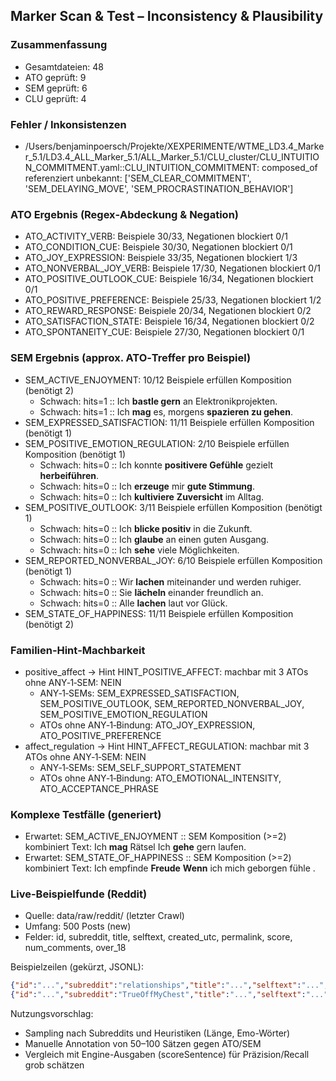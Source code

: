 ## Marker Scan & Test – Inconsistency & Plausibility

### Zusammenfassung
- Gesamtdateien: 48
- ATO geprüft: 9
- SEM geprüft: 6
- CLU geprüft: 4

### Fehler / Inkonsistenzen
- /Users/benjaminpoersch/Projekte/XEXPERIMENTE/WTME_LD3.4_Marker_5.1/LD3.4_ALL_Marker_5.1/ALL_Marker_5.1/CLU_cluster/CLU_INTUITION_COMMITMENT.yaml::CLU_INTUITION_COMMITMENT: composed_of referenziert unbekannt: ['SEM_CLEAR_COMMITMENT', 'SEM_DELAYING_MOVE', 'SEM_PROCRASTINATION_BEHAVIOR']

### ATO Ergebnis (Regex‑Abdeckung & Negation)
- ATO_ACTIVITY_VERB: Beispiele 30/33, Negationen blockiert 0/1
- ATO_CONDITION_CUE: Beispiele 30/30, Negationen blockiert 0/1
- ATO_JOY_EXPRESSION: Beispiele 33/35, Negationen blockiert 1/3
- ATO_NONVERBAL_JOY_VERB: Beispiele 17/30, Negationen blockiert 0/1
- ATO_POSITIVE_OUTLOOK_CUE: Beispiele 16/34, Negationen blockiert 0/1
- ATO_POSITIVE_PREFERENCE: Beispiele 25/33, Negationen blockiert 1/2
- ATO_REWARD_RESPONSE: Beispiele 20/34, Negationen blockiert 0/2
- ATO_SATISFACTION_STATE: Beispiele 16/34, Negationen blockiert 0/2
- ATO_SPONTANEITY_CUE: Beispiele 27/30, Negationen blockiert 0/1

### SEM Ergebnis (approx. ATO‑Treffer pro Beispiel)
- SEM_ACTIVE_ENJOYMENT: 10/12 Beispiele erfüllen Komposition (benötigt 2)
  - Schwach: hits=1 :: Ich **bastle gern** an Elektronikprojekten.
  - Schwach: hits=1 :: Ich **mag** es, morgens **spazieren zu gehen**.
- SEM_EXPRESSED_SATISFACTION: 11/11 Beispiele erfüllen Komposition (benötigt 1)
- SEM_POSITIVE_EMOTION_REGULATION: 2/10 Beispiele erfüllen Komposition (benötigt 1)
  - Schwach: hits=0 :: Ich konnte **positivere Gefühle** gezielt **herbeiführen**.
  - Schwach: hits=0 :: Ich **erzeuge** mir **gute Stimmung**.
  - Schwach: hits=0 :: Ich **kultiviere** **Zuversicht** im Alltag.
- SEM_POSITIVE_OUTLOOK: 3/11 Beispiele erfüllen Komposition (benötigt 1)
  - Schwach: hits=0 :: Ich **blicke positiv** in die Zukunft.
  - Schwach: hits=0 :: Ich **glaube** an einen guten Ausgang.
  - Schwach: hits=0 :: Ich **sehe** viele Möglichkeiten.
- SEM_REPORTED_NONVERBAL_JOY: 6/10 Beispiele erfüllen Komposition (benötigt 1)
  - Schwach: hits=0 :: Wir **lachen** miteinander und werden ruhiger.
  - Schwach: hits=0 :: Sie **lächeln** einander freundlich an.
  - Schwach: hits=0 :: Alle **lachen** laut vor Glück.
- SEM_STATE_OF_HAPPINESS: 11/11 Beispiele erfüllen Komposition (benötigt 2)

### Familien‑Hint‑Machbarkeit
- positive_affect → Hint HINT_POSITIVE_AFFECT: machbar mit 3 ATOs ohne ANY‑1‑SEM: NEIN
  - ANY‑1‑SEMs: SEM_EXPRESSED_SATISFACTION, SEM_POSITIVE_OUTLOOK, SEM_REPORTED_NONVERBAL_JOY, SEM_POSITIVE_EMOTION_REGULATION
  - ATOs ohne ANY‑1‑Bindung: ATO_JOY_EXPRESSION, ATO_POSITIVE_PREFERENCE
- affect_regulation → Hint HINT_AFFECT_REGULATION: machbar mit 3 ATOs ohne ANY‑1‑SEM: NEIN
  - ANY‑1‑SEMs: SEM_SELF_SUPPORT_STATEMENT
  - ATOs ohne ANY‑1‑Bindung: ATO_EMOTIONAL_INTENSITY, ATO_ACCEPTANCE_PHRASE

### Komplexe Testfälle (generiert)
- Erwartet: SEM_ACTIVE_ENJOYMENT :: SEM Komposition (>=2) kombiniert
  Text: Ich **mag** Rätsel Ich **gehe** gern laufen.
- Erwartet: SEM_STATE_OF_HAPPINESS :: SEM Komposition (>=2) kombiniert
  Text: Ich empfinde **Freude** **Wenn** ich mich geborgen fühle .

### Live-Beispielfunde (Reddit)

- Quelle: data/raw/reddit/ (letzter Crawl)
- Umfang: 500 Posts (new)
- Felder: id, subreddit, title, selftext, created_utc, permalink, score, num_comments, over_18

Beispielzeilen (gekürzt, JSONL):

```json
{"id":"...","subreddit":"relationships","title":"...","selftext":"...","permalink":"https://reddit.com/r/relationships/..."}
{"id":"...","subreddit":"TrueOffMyChest","title":"...","selftext":"...","permalink":"https://reddit.com/r/TrueOffMyChest/..."}
```

Nutzungsvorschlag:
- Sampling nach Subreddits und Heuristiken (Länge, Emo-Wörter)
- Manuelle Annotation von 50–100 Sätzen gegen ATO/SEM
- Vergleich mit Engine-Ausgaben (scoreSentence) für Präzision/Recall grob schätzen
